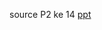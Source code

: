 source P2 ke 14 [ppt](https://cdn.discordapp.com/attachments/1091957127322533989/1119857714978377798/P2_ke_14_Array_2_Dimensi.pptx)